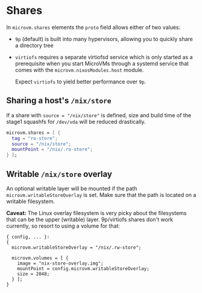 # Shares

In `microvm.shares` elements the `proto` field allows either of two
values:

- `9p` (default) is built into many hypervisors, allowing you to
  quickly share a directory tree

- `virtiofs` requires a separate virtiofsd service which is only
  started as a prerequisite when you start MicroVMs through a systemd
  service that comes with the `microvm.nixosModules.host` module.

  Expect `virtiofs` to yield better performance over `9p`.

## Sharing a host's `/nix/store`

If a share with `source = "/nix/store"` is defined, size and build
time of the stage1 squashfs for `/dev/vda` will be reduced
drastically.

```nix
microvm.shares = [ {
  tag = "ro-store";
  source = "/nix/store";
  mountPoint = "/nix/.ro-store";
} ];
```

## Writable `/nix/store` overlay

An optional writable layer will be mounted if the path
`microvm.writableStoreOverlay` is set. Make sure that the path is
located on a writable filesystem.

**Caveat:** The Linux overlay filesystem is very picky about the
filesystems that can be the upper (writable) layer. 9p/virtiofs shares
don't work currently, so resort to using a volume for that:

```
{ config, ... }:
{
  microvm.writableStoreOverlay = "/nix/.rw-store";

  microvm.volumes = [ {
    image = "nix-store-overlay.img";
    mountPoint = config.microvm.writableStoreOverlay;
    size = 2048;
  } ];
}
```
